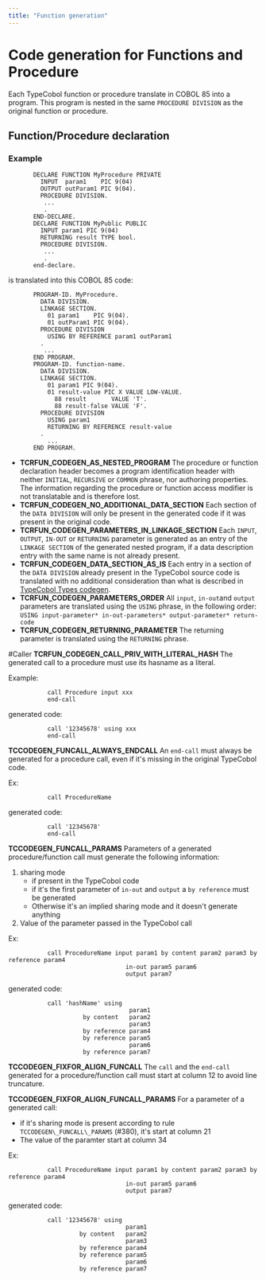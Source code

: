 ```yaml
---
title: "Function generation"
---
```


# Code generation for Functions and Procedure
Each TypeCobol function or procedure translate in COBOL 85 into a program.
This program is nested in the same `PROCEDURE DIVISION` as the original function or procedure.

## Function/Procedure declaration
### Example
```cobol
       DECLARE FUNCTION MyProcedure PRIVATE
         INPUT  param1    PIC 9(04)
         OUTPUT outParam1 PIC 9(04).
         PROCEDURE DIVISION.
          ...
          .
       END-DECLARE.
       DECLARE FUNCTION MyPublic PUBLIC
         INPUT param1 PIC 9(04)
         RETURNING result TYPE bool.
         PROCEDURE DIVISION.
          ...
          .
       end-declare.
```
is translated into this COBOL 85 code:
```cobol
       PROGRAM-ID. MyProcedure.
         DATA DIVISION.
         LINKAGE SECTION.
           01 param1    PIC 9(04).
           01 outParam1 PIC 9(04).
         PROCEDURE DIVISION
           USING BY REFERENCE param1 outParam1
         .
          ...
       END PROGRAM.
       PROGRAM-ID. function-name.
         DATA DIVISION.
         LINKAGE SECTION.
           01 param1 PIC 9(04).
           01 result-value PIC X VALUE LOW-VALUE.
             88 result       VALUE 'T'.
             88 result-false VALUE 'F'.
         PROCEDURE DIVISION
           USING param1
           RETURNING BY REFERENCE result-value
         .
           ...
       END PROGRAM.
```


* __TCRFUN\_CODEGEN\_AS\_NESTED\_PROGRAM__ The procedure or function declaration header becomes a program identification header with neither `INITIAL`, `RECURSIVE` or `COMMON` phrase, nor authoring properties. The information regarding the procedure or function access modifier is not translatable and is therefore lost.
* __TCRFUN\_CODEGEN\_NO\_ADDITIONAL\_DATA\_SECTION__ Each section of the `DATA DIVISION` will only be present in the generated code if it was present in the original code.
* __TCRFUN\_CODEGEN\_PARAMETERS\_IN\_LINKAGE\_SECTION__ Each `INPUT`, `OUTPUT`, `IN-OUT` or `RETURNING` parameter is generated as an entry of the `LINKAGE SECTION` of the generated nested program, if a data description entry with the same name is not already present.
* __TCRFUN\_CODEGEN\_DATA\_SECTION\_AS\_IS__ Each entry in a section of the `DATA DIVISION` already present in the TypeCobol source code is translated with no additional consideration than what is described in [TypeCobol Types codegen](Cobol02TYPEDEF#codegen).
* __TCRFUN\_CODEGEN\_PARAMETERS\_ORDER__ All `input`, `in-out`and `output` parameters are translated using the `USING` phrase, in the following order: `USING input-parameter* in-out-parameters* output-parameter* return-code`
* __TCRFUN\_CODEGEN\_RETURNING\_PARAMETER__ The returning parameter is translated using the `RETURNING` phrase.


#Caller
__TCRFUN\_CODEGEN\_CALL\_PRIV\_WITH\_LITERAL\_HASH__
The generated call to a procedure must use its hasname as a literal.

Example:
```cobol
           call Procedure input xxx
           end-call
```
generated code:
```cobol
           call '12345678' using xxx
           end-call
```

__TCCODEGEN\_FUNCALL\_ALWAYS\_ENDCALL__
An `end-call` must always be generated for a procedure call, even if it's missing in the original TypeCobol code.


Ex:
```cobol
           call ProcedureName
```

generated code:
```cobol
           call '12345678'
           end-call
```

__TCCODEGEN\_FUNCALL\_PARAMS__
Parameters of a generated procedure/function call must generate the following information:
 1. sharing mode 
    * if present in the TypeCobol code
    * if it's the first parameter of `in-out` and `output` a `by reference` must be generated
    * Otherwise it's an implied sharing mode and it doesn't generate anything
 2. Value of the parameter passed in the TypeCobol call

Ex:
```cobol
           call ProcedureName input param1 by content param2 param3 by reference param4
                                 in-out param5 param6
                                 output param7
```

generated code:
```cobol
           call 'hashName' using 
                                  param1
                     by content   param2
                                  param3
                     by reference param4
                     by reference param5
                                  param6
                     by reference param7
```

__TCCODEGEN\_FIXFOR\_ALIGN\_FUNCALL__
The `call` and the `end-call` generated for a procedure/function call must start at column 12 to avoid line truncature.

__TCCODEGEN\_FIXFOR\_ALIGN\_FUNCALL\_PARAMS__
For a parameter of a generated call: 
 * if it's sharing mode is present according to rule `TCCODEGEN\_FUNCALL\_PARAMS` (#380), it's start at column 21
 * The value of the paramter start at column 34 

Ex:
```cobol
           call ProcedureName input param1 by content param2 param3 by reference param4
                                 in-out param5 param6
                                 output param7
```

generated code:
```cobol
           call '12345678' using 
                                 param1
                    by content   param2
                                 param3
                    by reference param4
                    by reference param5
                                 param6
                    by reference param7

```
